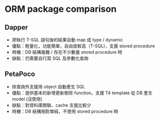 # ORM package comparison

## Dapper

- 把執行 T-SQL 語句後的結果自動 map 成 type / dynamic
- 優點：輕量化，功能簡單，自由度較高（T-SQL)，支援 stored procedure
- 時機：DB 結構複雜 / 存在不少數量 stored procedure 時
- 缺點：仍需要自行寫 SQL 及參數化查詢

## PetaPoco

- 除查詢外支援用 object 自動產生 SQL
- 優點：提供基本的新增更新刪除 function，支援 T4 template 從 DB 產生 model (沒使用)
- 缺點：對資料庫關聯、cache 支援比較少
- 時機：DB 結構相對單純，不使用 stored procedure 時
